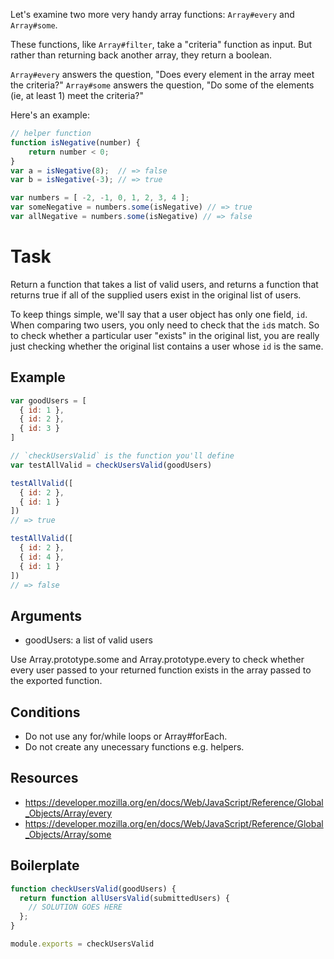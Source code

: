 Let's examine two more very handy array functions: `Array#every` and `Array#some`.

These functions, like `Array#filter`, take a "criteria" function as input. But rather than returning back another array, they return a boolean. 

`Array#every` answers the question, "Does every element in the array meet the criteria?"
`Array#some` answers the question, "Do some of the elements (ie, at least 1) meet the criteria?"

Here's an example:
```js
// helper function
function isNegative(number) {
	return number < 0;
}
var a = isNegative(8);  // => false
var b = isNegative(-3); // => true

var numbers = [ -2, -1, 0, 1, 2, 3, 4 ];
var someNegative = numbers.some(isNegative) // => true
var allNegative = numbers.some(isNegative) // => false
```

# Task

Return a function that takes a list of valid users, and returns a function that returns true if all of the supplied users exist in the original list of users.

To keep things simple, we'll say that a user object has only one field, `id`. When comparing two users, you only need to check that the `id`s match. So to check whether a particular user "exists" in the original list, you are really just checking whether the original list contains a user whose `id` is the same.

## Example

```js
var goodUsers = [
  { id: 1 },
  { id: 2 },
  { id: 3 }
]

// `checkUsersValid` is the function you'll define
var testAllValid = checkUsersValid(goodUsers)

testAllValid([
  { id: 2 },
  { id: 1 }
])
// => true

testAllValid([
  { id: 2 },
  { id: 4 },
  { id: 1 }
])
// => false
```

## Arguments

* goodUsers: a list of valid users

Use Array.prototype.some and Array.prototype.every to check whether every user passed to your returned function exists in the array passed to the exported function.

## Conditions

* Do not use any for/while loops or Array#forEach.
* Do not create any unecessary functions e.g. helpers.

## Resources

* https://developer.mozilla.org/en/docs/Web/JavaScript/Reference/Global_Objects/Array/every
* https://developer.mozilla.org/en/docs/Web/JavaScript/Reference/Global_Objects/Array/some

## Boilerplate

```js
function checkUsersValid(goodUsers) {
  return function allUsersValid(submittedUsers) {
    // SOLUTION GOES HERE
  };
}

module.exports = checkUsersValid
```

